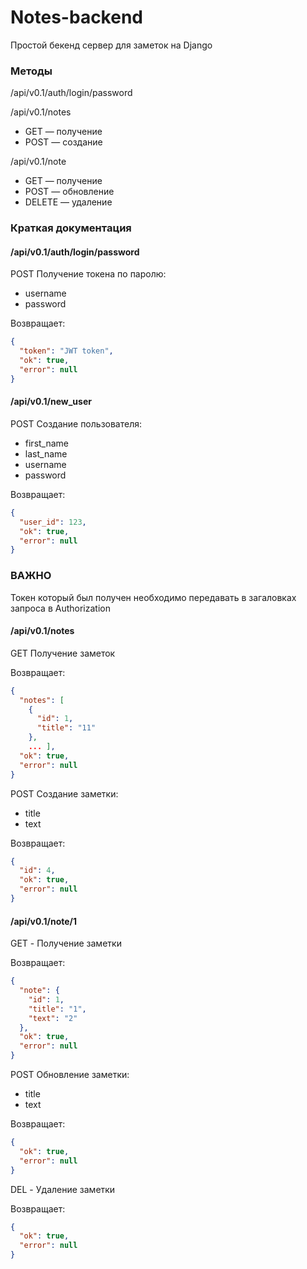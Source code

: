# Notes-backend

Простой бекенд сервер для заметок на Django

### Методы
/api/v0.1/auth/login/password

/api/v0.1/notes
- GET — получение
- POST — создание

/api/v0.1/note
- GET — получение
- POST — обновление
- DELETE — удаление

### Краткая документация

#### /api/v0.1/auth/login/password

POST
Получение токена по паролю:

- username
- password

Возвращает:

```json
{
  "token": "JWT token",
  "ok": true,
  "error": null
}
```

#### /api/v0.1/new_user

POST
Создание пользователя:

- first_name
- last_name
- username
- password

Возвращает:

```json
{
  "user_id": 123,
  "ok": true,
  "error": null
}
```

### ВАЖНО

Токен который был получен необходимо передавать в загаловках запроса в Authorization

#### /api/v0.1/notes

GET Получение заметок

Возвращает:

```json
{
  "notes": [
    {
      "id": 1,
      "title": "11"
    },
    ... ],
  "ok": true,
  "error": null
}
```

POST
Создание заметки:

- title
- text

Возвращает:

```json
{
  "id": 4,
  "ok": true,
  "error": null
}
```

#### /api/v0.1/note/1

GET - Получение заметки

Возвращает:

```json
{
  "note": {
    "id": 1,
    "title": "1",
    "text": "2"
  },
  "ok": true,
  "error": null
}
```

POST
Обновление заметки:

- title
- text

Возвращает:

```json
{
  "ok": true,
  "error": null
}
```

DEL - Удаление заметки

Возвращает:

```json
{
  "ok": true,
  "error": null
}
```

